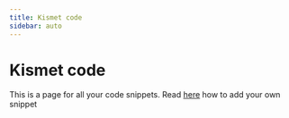 ```yaml
---
title: Kismet code
sidebar: auto
---
```


# Kismet code

This is a page for all your code snippets. Read [here](./menu/contribute.html##add-your-kismet-code) how to add your own snippet





<!-- insert above this line your snippet.  -->

